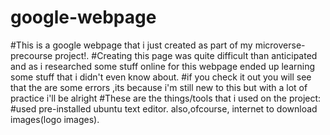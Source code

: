# google-webpage
#This is a google webpage that i just created as part of my microverse-precourse project!.
#Creating this page was quite difficult than anticipated and as i researched some stuff online for this webpage ended up learning some stuff that i didn't even know about.
#if you check it out you will see that the are some errors ,its because i'm still new to this but with a lot of practice i'll be alright 
#These are the things/tools that i used on the project:
#used pre-installed ubuntu text editor.
also,ofcourse, internet to download images(logo images).

